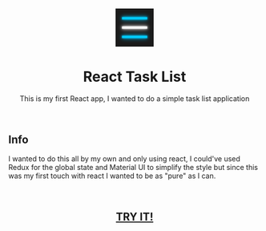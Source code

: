 <h3 align="center"><img src='https://github.com/JayexDesigns/react-task-list/blob/main/public/favicon.png' width='15%'></h3>
<h1 align="center">React Task List</h1>
<p align="center">This is my first React app, I wanted to do a simple task list application</p>
<br/>
<h2>Info</h2>
<p>I wanted to do this all by my own and only using react, I could've used Redux for the global state and Material UI to simplify the style but since this was my first touch with react I wanted to be as "pure" as I can.</p>
<br/>
<h2 align="center"><a href="https://jayexdesigns.github.io/react-task-list/">TRY IT!</a></h2>
